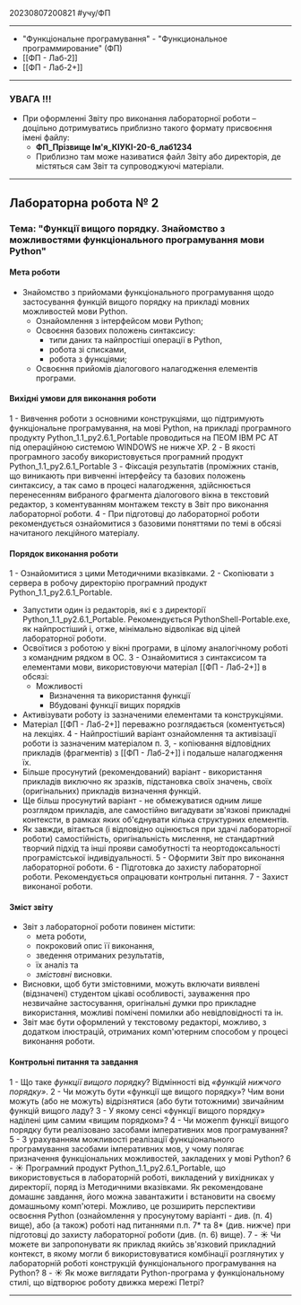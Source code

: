 20230807200821  #учу/ФП  
___ 
- "Функцiональне програмування" - "Функциональное программирование" (ФП)  
- [[ФП - Лаб-2]]
- [[ФП - Лаб-2+]]
___ 
### УВАГА !!! 
- При оформленні Звіту про виконання лабораторної роботи – доцільно дотримуватись приблизно такого формату присвоєння імені файлу: 
	- **ФП_Прізвище Ім'я_КІУКІ-20-6_лаб1234** 
	- Приблизно там може називатися файл Звіту або директорія, де містяться сам Звіт та супроводжуючі матеріали.
___
## Лабораторна робота № 2 
### Тема: "Функції вищого порядку. Знайомство з можливостями функціонального програмування мови Python" 
#### Мета роботи 
- Знайомство з прийомами функціонального програмування щодо застосування функцій вищого порядку на прикладі мовних можливостей мови Python. 
	- Ознайомлення з інтерфейсом мови Python; 
	- Освоєння базових положень синтаксису: 
		- типи даних та найпростіші операції в Python, 
		- робота зі списками, 
		- робота з функціями; 
	- Освоєння прийомів діалогового налагодження елементів програми.
#### Вихідні умови для виконання роботи 
1 - Вивчення роботи з основними конструкціями, що підтримують функціональне програмування, на мові Python, на прикладі програмного продукту Python_1.1_py2.6.1_Portable проводиться на ПЕОМ IBM PC AT під операційною системою WINDOWS не нижче XP. 
2 - В якості програмного засобу використовується програмний продукт Python_1.1_py2.6.1_Portable 
3 - Фіксація результатів (проміжних станів, що виникають при вивченні інтерфейсу та базових положень синтаксису, а так само в процесі налагодження, здійснюється перенесенням вибраного фрагмента діалогового вікна в текстовий редактор, з коментуванням монтажем тексту в Звіт про виконання лабораторної роботи. 
4 - При підготовці до лабораторної роботи рекомендується ознайомитися з базовими поняттями по темі в обсязі начитаного лекційного матеріалу.
#### Порядок виконання роботи 
1 - Ознайомитися з цими Методичними вказівками. 
2 - Скопіювати з сервера в робочу директорію програмний продукт Python_1.1_py2.6.1_Portable. 
- Запустити один із редакторів, які є з директорії Python_1.1_py2.6.1_Portable. Рекомендується PythonShell-Portable.exe, як найпростіший і, отже, мінімально відволікає від цілей лабораторної роботи. 
- Освоїтися з роботою у вікні програми, в цілому аналогічному роботі з командним рядком в ОС. 
3 - Ознайомитися з синтаксисом та елементами мови, використовуючи матеріал [[ФП - Лаб-2+]]  в обсязі: 
	- Можливості 
		- Визначення та використання функції 
		- Вбудовані функції вищих порядків 
- Активізувати роботу із зазначеними елементами та конструкціями.
- Матеріал [[ФП - Лаб-2+]]  переважно розглядається (коментується) на лекціях. 
4 - Найпростіший варіант ознайомлення та активізації роботи із зазначеним матеріалом п. 3, - копіювання відповідних прикладів (фрагментів) з [[ФП - Лаб-2+]]   і подальше налагодження їх. 
- Більше просунутий (рекомендований) варіант - використання прикладів виключно як зразків, підстановка своїх значень, своїх (оригінальних) прикладів визначення функцій. 
- Ще більш просунутий варіант - не обмежуватися одним лише розглядом прикладів, але самостійно вигадувати зв'язкові прикладні контексти, в рамках яких об'єднувати кілька структурних елементів. 
- Як завжди, вітається (і відповідно оцінюється при здачі лабораторної роботи) самостійність, оригінальність мислення, не стандартний творчий підхід та інші прояви самобутності та неортодоксальності програмістської індивідуальності. 
5 - Оформити Звіт про виконання лабораторної роботи. 
6 - Підготовка до захисту лабораторної роботи. Рекомендується опрацювати контрольні питання. 
7 - Захист виконаної роботи.
#### Зміст звіту 
- Звіт з лабораторної роботи повинен містити: 
	- мета роботи, 
	- покроковий опис її виконання, 
	- зведення отриманих результатів, 
	- їх аналіз та 
	- _змістовні_ висновки. 
- Висновки, щоб бути змістовними, можуть включати виявлені (відзначені) студентом цікаві особливості, зауваження про незвичайне застосування, оригінальні думки про прикладне використання, можливі помічені помилки або невідповідності та ін. 
- Звіт має бути оформлений у текстовому редакторі, можливо, з додатком ілюстрацій, отриманих комп'ютерним способом у процесі виконання роботи.
#### Контрольні питання та завдання 
1 - Що таке _функції вищого порядку_? Відмінності від _«функцій нижчого порядку»_. 
2 - Чи можуть бути «функції ще вищого порядку»? Чим вони можуть (або не можуть) відрізнятися (або бути тотожними) звичайним функцій вищого ладу? 
3 - У якому сенсі «функції вищого порядку» наділені цим самим «вищим порядком»? 
4 - Чи можenm функції вищого порядку бути реалізовано засобами імперативних мов програмування? 
5 - З урахуванням можливості реалізації функціонального програмування засобами імперативних мов, у чому полягає призначення функціональних можливостей, закладених у мові Python? 
6 - ☀️ Програмний продукт Python_1.1_py2.6.1_Portable, що використовується в лабораторній роботі, викладений у вихідниках у директорії, поряд із Методичними вказівками. Як рекомендоване домашнє завдання, його можна завантажити і встановити на своєму домашньому комп'ютері. Можливо, це розширить перспективи освоєння Python (ознайомлення у просунутому варіанті - див. (п. 4) вище), або (а також) роботі над питаннями п.п. 7* та 8* (див. нижче) при підготовці до захисту лабораторної роботи (див. (п. 6) вище). 
7 - ☀️ Чи можете ви запропонувати як приклад якийсь зв'язковий прикладний контекст, в якому могли б використовуватися комбінації розглянутих у лабораторній роботі конструкцій функціонального програмування на Python? 
8 - ☀️ Як може виглядати Python-програма у функціональному стилі, що відтворює роботу движка мережі Петрі?
___
